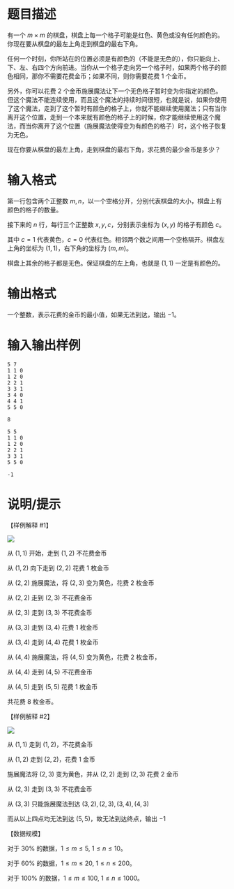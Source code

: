 # 题目描述

有一个 $m \times m$ 的棋盘，棋盘上每一个格子可能是红色、黄色或没有任何颜色的。你现在要从棋盘的最左上角走到棋盘的最右下角。

任何一个时刻，你所站在的位置必须是有颜色的（不能是无色的），你只能向上、下、左、右四个方向前进。当你从一个格子走向另一个格子时，如果两个格子的颜色相同，那你不需要花费金币；如果不同，则你需要花费 $1$ 个金币。

另外，你可以花费 $2$ 个金币施展魔法让下一个无色格子暂时变为你指定的颜色。但这个魔法不能连续使用，而且这个魔法的持续时间很短，也就是说，如果你使用了这个魔法，走到了这个暂时有颜色的格子上，你就不能继续使用魔法；只有当你离开这个位置，走到一个本来就有颜色的格子上的时候，你才能继续使用这个魔法，而当你离开了这个位置（施展魔法使得变为有颜色的格子）时，这个格子恢复为无色。

现在你要从棋盘的最左上角，走到棋盘的最右下角，求花费的最少金币是多少？

# 输入格式

第一行包含两个正整数 $m,n$，以一个空格分开，分别代表棋盘的大小，棋盘上有颜色的格子的数量。

接下来的 $n$ 行，每行三个正整数 $x,y,c$，分别表示坐标为 $(x,y)$ 的格子有颜色 $c$。

其中 $c=1$ 代表黄色，$c=0$ 代表红色。相邻两个数之间用一个空格隔开。棋盘左上角的坐标为 $(1,1)$，右下角的坐标为 $(m,m)$。

棋盘上其余的格子都是无色。保证棋盘的左上角，也就是 $(1,1)$ 一定是有颜色的。

# 输出格式

一个整数，表示花费的金币的最小值，如果无法到达，输出 $-1$。

# 输入输出样例

```input1
5 7
1 1 0
1 2 0
2 2 1
3 3 1
3 4 0
4 4 1
5 5 0
```

```output1
8
```

```input2
5 5
1 1 0
1 2 0
2 2 1
3 3 1
5 5 0
```

```output2
-1
```

# 说明/提示

【样例解释 #1】

![](file://chess1.png)

从 $(1,1)$ 开始，走到 $(1,2)$ 不花费金币

从 $(1,2)$ 向下走到 $(2,2)$ 花费 $1$ 枚金币

从 $(2,2)$ 施展魔法，将 $(2,3)$ 变为黄色，花费 $2$ 枚金币

从 $(2,2)$ 走到 $(2,3)$ 不花费金币

从 $(2,3)$ 走到 $(3,3)$ 不花费金币

从 $(3,3)$ 走到 $(3,4)$ 花费 $1$ 枚金币

从 $(3,4)$ 走到 $(4,4)$ 花费 $1$ 枚金币

从 $(4,4)$ 施展魔法，将 $(4,5)$ 变为黄色，花费 $2$ 枚金币，

从 $(4,4)$ 走到 $(4,5)$ 不花费金币

从 $(4,5)$ 走到 $(5,5)$ 花费 $1$ 枚金币

共花费 $8$ 枚金币。

【样例解释 #2】

![](file://chess2.png)

从 $(1,1)$ 走到 $(1,2)$，不花费金币

从 $(1,2)$ 走到 $(2,2)$，花费 $1$ 金币

施展魔法将 $(2,3)$ 变为黄色，并从 $(2,2)$ 走到 $(2,3)$ 花费 $2$ 金币

从 $(2,3)$ 走到 $(3,3)$ 不花费金币

从 $(3,3)$ 只能施展魔法到达 $(3,2),(2,3),(3,4),(4,3)$

而从以上四点均无法到达 $(5,5)$，故无法到达终点，输出 $-1$

【数据规模】

对于 $30 \%$ 的数据，$1 \leq m \leq 5,~1 \leq n \leq 10$。

对于 $60 \%$ 的数据，$1 \leq m \leq 20,~1 \leq n \leq 200$。

对于 $100 \%$ 的数据，$1 \leq m \leq 100,~1 \leq n \leq 1000$。
